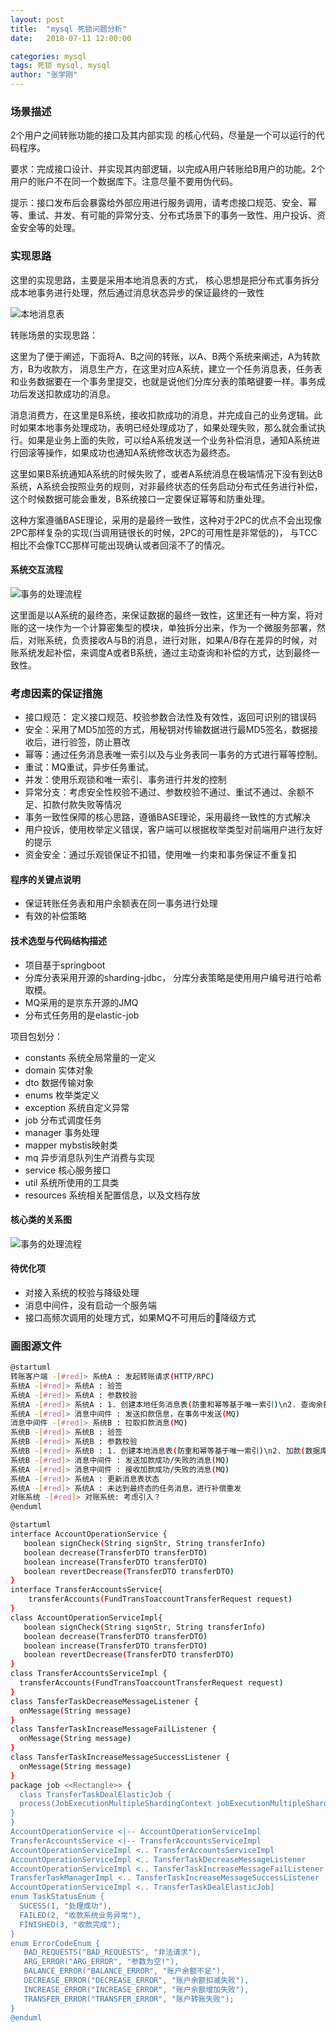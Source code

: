```yaml
---
layout: post
title:  "mysql 死锁问题分析"
date:   2018-07-11 12:00:00

categories: mysql
tags: 死锁 mysql, mysql
author: "张学刚"
---
```


### **场景描述**

2个用户之间转账功能的接口及其内部实现 的核心代码，尽量是一个可以运行的代码程序。

要求：完成接口设计、并实现其内部逻辑，以完成A用户转账给B用户的功能。2个用户的账户不在同一个数据库下。注意尽量不要用伪代码。

提示：接口发布后会暴露给外部应用进行服务调用，请考虑接口规范、安全、幂等、重试、并发、有可能的异常分支、分布式场景下的事务一致性、用户投诉、资金安全等的处理。

### **实现思路**
 这里的实现思路，主要是采用本地消息表的方式， 核心思想是把分布式事务拆分成本地事务进行处理，然后通过消息状态异步的保证最终的一致性

![本地消息表](https://raw.githubusercontent.com/unionstars/unionstars.github.io/master/assets/images/pictures/2018-08-03-transfer/01-01.png)

转账场景的实现思路：

这里为了便于阐述，下面将A、B之间的转账，以A、B两个系统来阐述，A为转款方，B为收款方，
消息生产方，在这里对应A系统，建立一个任务消息表，任务表和业务数据要在一个事务里提交，也就是说他们分库分表的策略键要一样。事务成功后发送扣款成功的消息。

消息消费方，在这里是B系统，接收扣款成功的消息，并完成自己的业务逻辑。此时如果本地事务处理成功，表明已经处理成功了，如果处理失败，那么就会重试执行。如果是业务上面的失败，可以给A系统发送一个业务补偿消息，通知A系统进行回滚等操作，如果成功也通知A系统修改状态为最终态。

这里如果B系统通知A系统的时候失败了，或者A系统消息在极端情况下没有到达B系统，A系统会按照业务的规则，对非最终状态的任务启动分布式任务进行补偿，这个时候数据可能会重发，B系统接口一定要保证幂等和防重处理。

这种方案遵循BASE理论，采用的是最终一致性，这种对于2PC的优点不会出现像2PC那样复杂的实现(当调用链很长的时候，2PC的可用性是非常低的)， 与TCC相比不会像TCC那样可能出现确认或者回滚不了的情况。

#### **系统交互流程**

![事务的处理流程](https://raw.githubusercontent.com/unionstars/unionstars.github.io/master/assets/images/pictures/2018-08-03-transfer/01-02.png)

这里面是以A系统的最终态，来保证数据的最终一致性，这里还有一种方案，将对账的这一块作为一个计算密集型的模块，单独拆分出来，作为一个微服务部署，然后，对账系统，负责接收A与B的消息，进行对账，如果A/B存在差异的时候，对账系统发起补偿，来调度A或者B系统，通过主动查询和补偿的方式，达到最终一致性。

### **考虑因素的保证措施**

- 接口规范： 定义接口规范、校验参数合法性及有效性，返回可识别的错误码
- 安全：采用了MD5加签的方式，用秘钥对传输数据进行最MD5签名，数据接收后，进行验签，防止篡改
- 幂等：通过任务消息表唯一索引以及与业务表同一事务的方式进行幂等控制。
- 重试：MQ重试，异步任务重试。
- 并发：使用乐观锁和唯一索引、事务进行并发的控制
- 异常分支：考虑安全性校验不通过、参数校验不通过、重试不通过、余额不足、扣款付款失败等情况
- 事务一致性保障的核心思路，遵循BASE理论，采用最终一致性的方式解决
- 用户投诉，使用枚举定义错误，客户端可以根据枚举类型对前端用户进行友好的提示
- 资金安全：通过乐观锁保证不扣错，使用唯一约束和事务保证不重复扣

#### **程序的关键点说明**

- 保证转账任务表和用户余额表在同一事务进行处理
- 有效的补偿策略

#### **技术选型与代码结构描述**

- 项目基于springboot
- 分库分表采用开源的sharding-jdbc， 分库分表策略是使用用户编号进行哈希取模。
- MQ采用的是京东开源的JMQ
- 分布式任务用的是elastic-job

项目包划分：

- constants 系统全局常量的一定义
- domain 实体对象
- dto 数据传输对象
- enums 枚举类定义
- exception 系统自定义异常
- job 分布式调度任务
- manager 事务处理
- mapper mybstis映射类
- mq 异步消息队列生产消费与实现
- service 核心服务接口
- util 系统所使用的工具类
- resources 系统相关配置信息，以及文档存放

#### **核心类的关系图**

![事务的处理流程](https://raw.githubusercontent.com/unionstars/unionstars.github.io/master/assets/images/pictures/2018-08-03-transfer/01-03.png)

#### **待优化项**

- 对接入系统的校验与降级处理
- 消息中间件，没有启动一个服务端
- 接口高频次调用的处理方式，如果MQ不可用后的降级方式

### 画图源文件

```bash
@startuml
转账客户端 -[#red]> 系统A : 发起转账请求(HTTP/RPC)
系统A -[#red]> 系统A : 验签
系统A -[#red]> 系统A : 参数校验
系统A -[#red]> 系统A : 1. 创建本地任务消息表(防重和幂等基于唯一索引)\n2. 查询余额\n3. 扣款(数据库乐观锁防止并发)\n4. 发扣款消息\n[以上都在一个事务中进行]
系统A -[#red]> 消息中间件 : 发送扣款信息，在事务中发送(MQ)
消息中间件 -[#red]> 系统B : 拉取扣款消息(MQ)
系统B -[#red]> 系统B : 验签
系统B -[#red]> 系统B : 参数校验
系统B -[#red]> 系统B : 1. 创建本地消息表(防重和幂等基于唯一索引)\n2. 加款(数据库乐观锁防止并发)\n3. 发送成功或者失败的消息\n[以上都在一个事务中进行]
系统B -[#red]> 消息中间件 : 发送加款成功/失败的消息(MQ)
系统A -[#red]> 消息中间件 : 接收加款成功/失败的消息(MQ)
系统A -[#red]> 系统A : 更新消息表状态
系统A -[#red]> 系统A : 未达到最终态的任务消息，进行补偿重发
对账系统 -[#red]> 对账系统: 考虑引入？
@enduml

@startuml
interface AccountOperationService {
   boolean signCheck(String signStr, String transferInfo)
   boolean decrease(TransferDTO transferDTO)
   boolean increase(TransferDTO transferDTO)
   boolean revertDecrease(TransferDTO transferDTO)
}
interface TransferAccountsService{
    transferAccounts(FundTransToaccountTransferRequest request)
}
class AccountOperationServiceImpl{
   boolean signCheck(String signStr, String transferInfo)
   boolean decrease(TransferDTO transferDTO)
   boolean increase(TransferDTO transferDTO)
   boolean revertDecrease(TransferDTO transferDTO)
}
class TransferAccountsServiceImpl {
  transferAccounts(FundTransToaccountTransferRequest request)
}
class TansferTaskDecreaseMessageListener {
  onMessage(String message)
}
class TansferTaskIncreaseMessageFailListener {
  onMessage(String message)
}
class TansferTaskIncreaseMessageSuccessListener {
  onMessage(String message)
}
package job <<Rectangle>> {
  class TransferTaskDealElasticJob {
  process(JobExecutionMultipleShardingContext jobExecutionMultipleShardingContext)
}
}
AccountOperationService <|-- AccountOperationServiceImpl
TransferAccountsService <|-- TransferAccountsServiceImpl
AccountOperationServiceImpl <.. TransferAccountsServiceImpl
AccountOperationServiceImpl <.. TansferTaskDecreaseMessageListener
AccountOperationServiceImpl <.. TansferTaskIncreaseMessageFailListener
TransferTaskManagerImpl <.. TansferTaskIncreaseMessageSuccessListener
AccountOperationServiceImpl <.. TransferTaskDealElasticJob]
enum TaskStatusEnum {
  SUCESS(1, "处理成功"),
  FAILED(2, "收款系统业务异常"),
  FINISHED(3, "收款完成");
}
enum ErrorCodeEnum {
   BAD_REQUESTS("BAD_REQUESTS", "非法请求"),
   ARG_ERROR("ARG_ERROR", "参数为空!"),
   BALANCE_ERROR("BALANCE_ERROR", "账户余额不足"),
   DECREASE_ERROR("DECREASE_ERROR", "账户余额扣减失败"),
   INCREASE_ERROR("INCREASE_ERROR", "账户余额增加失败"),
   TRANSFER_ERROR("TRANSFER_ERROR", "账户转账失败");
}
@enduml
```
